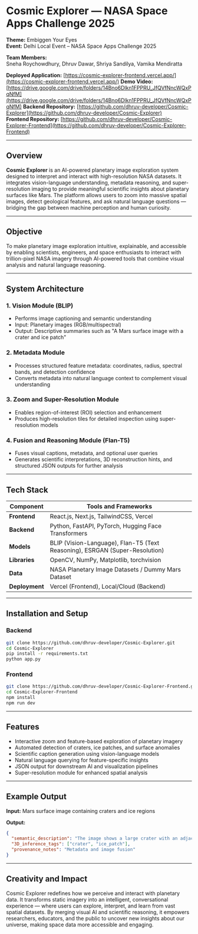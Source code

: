 # Cosmic Explorer — NASA Space Apps Challenge 2025

**Theme:** Embiggen Your Eyes  
**Event:** Delhi Local Event – NASA Space Apps Challenge 2025  

**Team Members:**  
Sneha Roychowdhury, Dhruv Dawar, Shriya Sandilya, Vamika Mendiratta  

**Deployed Application:** [https://cosmic-explorer-frontend.vercel.app/](https://cosmic-explorer-frontend.vercel.app/) 
**Demo Video:** [https://drive.google.com/drive/folders/14Bno6Dlkn1FPPRU_JfQVfNncWQxPqNfM](https://drive.google.com/drive/folders/14Bno6Dlkn1FPPRU_JfQVfNncWQxPqNfM) 
**Backend Repository:** [https://github.com/dhruv-developer/Cosmic-Explorer](https://github.com/dhruv-developer/Cosmic-Explorer)  
**Frontend Repository:** [https://github.com/dhruv-developer/Cosmic-Explorer-Frontend](https://github.com/dhruv-developer/Cosmic-Explorer-Frontend)


---

## Overview

**Cosmic Explorer** is an AI-powered planetary image exploration system designed to interpret and interact with high-resolution NASA datasets. It integrates vision-language understanding, metadata reasoning, and super-resolution imaging to provide meaningful scientific insights about planetary surfaces like Mars. The platform allows users to zoom into massive spatial images, detect geological features, and ask natural language questions — bridging the gap between machine perception and human curiosity.

---

## Objective

To make planetary image exploration intuitive, explainable, and accessible by enabling scientists, engineers, and space enthusiasts to interact with trillion-pixel NASA imagery through AI-powered tools that combine visual analysis and natural language reasoning.

---

## System Architecture

### 1. Vision Module (BLIP)
- Performs image captioning and semantic understanding
- Input: Planetary images (RGB/multispectral)
- Output: Descriptive summaries such as "A Mars surface image with a crater and ice patch"

### 2. Metadata Module
- Processes structured feature metadata: coordinates, radius, spectral bands, and detection confidence
- Converts metadata into natural language context to complement visual understanding

### 3. Zoom and Super-Resolution Module
- Enables region-of-interest (ROI) selection and enhancement
- Produces high-resolution tiles for detailed inspection using super-resolution models

### 4. Fusion and Reasoning Module (Flan-T5)
- Fuses visual captions, metadata, and optional user queries
- Generates scientific interpretations, 3D reconstruction hints, and structured JSON outputs for further analysis

---

## Tech Stack

| Component | Tools and Frameworks |
|-----------|----------------------|
| **Frontend** | React.js, Next.js, TailwindCSS, Vercel |
| **Backend** | Python, FastAPI, PyTorch, Hugging Face Transformers |
| **Models** | BLIP (Vision-Language), Flan-T5 (Text Reasoning), ESRGAN (Super-Resolution) |
| **Libraries** | OpenCV, NumPy, Matplotlib, torchvision |
| **Data** | NASA Planetary Image Datasets / Dummy Mars Dataset |
| **Deployment** | Vercel (Frontend), Local/Cloud (Backend) |

---

## Installation and Setup

### Backend
```bash
git clone https://github.com/dhruv-developer/Cosmic-Explorer.git
cd Cosmic-Explorer
pip install -r requirements.txt
python app.py
```

### Frontend
```bash
git clone https://github.com/dhruv-developer/Cosmic-Explorer-Frontend.git
cd Cosmic-Explorer-Frontend
npm install
npm run dev
```

---

## Features

- Interactive zoom and feature-based exploration of planetary imagery
- Automated detection of craters, ice patches, and surface anomalies
- Scientific caption generation using vision-language models
- Natural language querying for feature-specific insights
- JSON output for downstream AI and visualization pipelines
- Super-resolution module for enhanced spatial analysis

---

## Example Output

**Input:** Mars surface image containing craters and ice regions

**Output:**
```json
{
  "semantic_description": "The image shows a large crater with an adjacent ice patch near the southern ridge.",
  "3D_inference_tags": ["crater", "ice_patch"],
  "provenance_notes": "Metadata and image fusion"
}
```

---

## Creativity and Impact

Cosmic Explorer redefines how we perceive and interact with planetary data. It transforms static imagery into an intelligent, conversational experience — where users can explore, interpret, and learn from vast spatial datasets. By merging visual AI and scientific reasoning, it empowers researchers, educators, and the public to uncover new insights about our universe, making space data more accessible and engaging.
